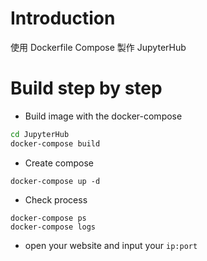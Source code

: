 # Introduction
使用 Dockerfile Compose 製作 JupyterHub
# Build step by step
- Build image with the docker-compose
```bash
cd JupyterHub
docker-compose build
```
- Create compose
```
docker-compose up -d
```
- Check process
```
docker-compose ps
docker-compose logs
```
- open your website and input your `ip:port`
